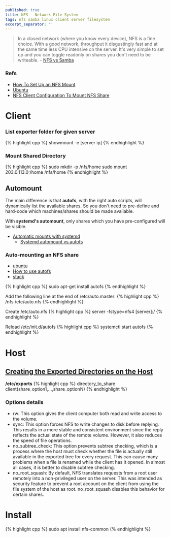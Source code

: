 ```yaml
---
published: true
title: NFS - Network File System
tags: nfs samba linux client server filesystem
excerpt_separator: ''
---
```

> In a closed network (where you know every device), NFS is a fine choice. With a good network, throughput it disgustingly fast and at the same time less CPU intensive on the server. It's very simple to set up and you can toggle readonly on shares you don't need to be writeable. - [NFS vs Samba](https://askubuntu.com/questions/7117/which-to-use-nfs-or-samba#7124)


### Refs
- [How To Set Up an NFS Mount](https://www.digitalocean.com/community/tutorials/how-to-set-up-an-nfs-mount-on-ubuntu-18-04)
- [Ubuntu](https://help.ubuntu.com/community/SettingUpNFSHowTo#Shares)
- [NFS Client Configuration To Mount NFS Share](https://www.cyberciti.biz/tips/ubuntu-linux-nfs-client-configuration-to-mount-nfs-share.html)

# Client

### List exporter folder for given server
{% highlight cpp %}
showmount -e [server ip]
{% endhighlight %}
  
### Mount Shared Directory
{% highlight cpp %}
sudo mkdir -p /nfs/home
sudo mount 203.0.113.0:/home /nfs/home
{% endhighlight %}

## Automount

The main difference is that **autofs**, with the right auto scripts, will dynamically list the available shares. So you don't need to pre-define and hard-code which machines/shares should be made available.

With **systemd's automount**, only shares which you have pre-configured will be visible.

- [Automatic mounts with systemd](https://blog.tomecek.net/post/automount-with-systemd/)
	- [Systemd automount vs autofs](https://unix.stackexchange.com/questions/374103/systemd-automount-vs-autofs#375602)

### Auto-mounting an NFS share

- [ubuntu](https://help.ubuntu.com/community/Autofs)
- [How to use autofs](https://opensource.com/article/18/6/using-autofs-mount-nfs-shares)
- [stack](https://askubuntu.com/questions/884389/auto-mount-nfs-via-autonfs)

{% highlight cpp %}
sudo apt-get install autofs
{% endhighlight %}

Add the following line at the end of /etc/auto.master: 
{% highlight cpp %}
/nfs   /etc/auto.nfs
{% endhighlight %}

Create /etc/auto.nfs
{% highlight cpp %}
server   -fstype=nfs4   [server]:/
{% endhighlight %}

Reload /etc/init.d/autofs
{% highlight cpp %}
systemctl start autofs
{% endhighlight %}

# Host

## [Creating the Exported Directories on the Host](https://www.digitalocean.com/community/tutorials/how-to-set-up-an-nfs-mount-on-ubuntu-18-04#step-3-%E2%80%94-configuring-the-nfs-exports-on-the-host-server)

**/etc/exports**
{% highlight cpp %}
directory_to_share    client(share_option1,...,share_optionN)
{% endhighlight %}

### Options details
- rw: This option gives the client computer both read and write access to the volume.
- sync: This option forces NFS to write changes to disk before replying. This results in a more stable and consistent environment since the reply reflects the actual state of the remote volume. However, it also reduces the speed of file operations.
- no_subtree_check: This option prevents subtree checking, which is a process where the host must check whether the file is actually still available in the exported tree for every request. This can cause many problems when a file is renamed while the client has it opened. In almost all cases, it is better to disable subtree checking.
- no_root_squash: By default, NFS translates requests from a root user remotely into a non-privileged user on the server. This was intended as security feature to prevent a root account on the client from using the file system of the host as root. no_root_squash disables this behavior for certain shares.

# Install

{% highlight cpp %}
sudo apt install nfs-common
{% endhighlight %}
